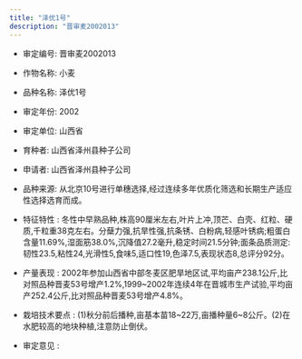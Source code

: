 ```yaml
---
title: "泽优1号"
description: "晋审麦2002013"
---
```

* 审定编号:  晋审麦2002013

*  作物名称:  小麦

*  品种名称:  泽优1号

*  审定年份:  2002

*  审定单位:  山西省

* 育种者:  山西省泽州县种子公司

*  申请者:  山西省泽州县种子公司

*  品种来源:  从北京10号进行单穗选择,经过连续多年优质化筛选和长期生产适应性选择选育而成。

*  特征特性 : 
冬性中早熟品种,株高90厘米左右,叶片上冲,顶芒、白壳、红粒、硬质,千粒重38克左右。分蘖力强,抗旱性强,抗条锈、白粉病,轻感叶锈病;粗蛋白含量11.69%,湿面筋38.0%,沉降值27.2毫升,稳定时间21.5分钟;面条品质测定:韧性23.5,粘性24,光滑性5,食味5,适口性19,色泽7.5,表现状态8,总评分92分。
 
*  产量表现 : 
2002年参加山西省中部冬麦区肥旱地区试,平均亩产238.1公斤,比对照品种晋麦53号增产1.2%,1999~2002年连续4年在晋城市生产试验,平均亩产252.4公斤,比对照品种晋麦53号增产4.8%。

*  栽培技术要点 : 
(1)秋分前后播种,亩基本苗18~22万,亩播种量6~8公斤。(2)在水肥较高的地块种植,注意防止倒伏。

*  审定意见 : 

